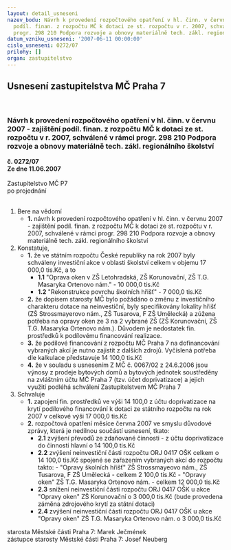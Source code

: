 ```yaml
---
layout: detail_usneseni
nazev_bodu: Návrh k provedení rozpočtového opatření v hl. činn. v červnu  2007 - zajištění
  podíl. finan. z rozpočtu MČ k dotaci ze st. rozpočtu v r. 2007, schválené v rámci
  progr. 298 210 Podpora rozvoje a obnovy materiálně tech. zákl. regionálního školství
datum_vzniku_usneseni: '2007-06-11 00:00:00'
cislo_usneseni: 0272/07
prilohy: []
organ: zastupitelstvo
---
```

<div id="ucUsn_pList" class="usn">
	<span><h2>Usnesení zastupitelstva MČ Praha 7 </h2>
<br></span><div class="standBody">
<span><h3>Návrh k provedení rozpočtového opatření v hl. činn. v červnu  2007 - zajištění podíl. finan. z rozpočtu MČ k dotaci ze st. rozpočtu v r. 2007, schválené v rámci progr. 298 210 Podpora rozvoje a obnovy materiálně tech. zákl. regionálního školství</h3></span><div class="center">
		<strong>č. 0272/07</strong><br>
	</div>
<div class="center">
		<strong>Ze dne 11.06.2007</strong><br><br>
	</div>Zastupitelstvo MČ P7<br> po projednání<br><br><ol>
<li>Bere na vědomí<ul><li>
<strong>1.</strong> návrh k provedení rozpočtového opatření v hl. činn. v červnu  2007 - zajištění podíl. finan. z rozpočtu MČ k dotaci ze st. rozpočtu v r. 2007, schválené v rámci progr. 298 210 Podpora rozvoje a obnovy materiálně tech. zákl. regionálního školství</li></ul>
</li>
<li>Konstatuje,<ul>
<li>
<strong>1.</strong> že ve státním rozpočtu České republiky na rok 2007 byly schváleny investiční akce v oblasti školství celkem v objemu 17 000,0 tis.Kč, a to <ul>
<li>
<strong>1.1</strong> "Oprava oken v ZŠ Letohradská, ZŠ Korunovační, ZŠ T.G. Masaryka Ortenovo nám." - 10 000,0 tis.Kč</li>
<li>
<strong>1.2</strong> "Rekonstrukce povrchu školních hřišť" - 7 000,0 tis.Kč</li>
</ul>
</li>
<li>
<strong>2.</strong> že dopisem starosty MČ bylo požádáno o změnu z investičního charakteru dotace  na neinvestiční, byly specifikovány lokality hřišť (ZŠ Strossmayerovo nám., ZŠ Tusarova, F ZŠ Umělecká) a zúžena potřeba na opravy oken ze 3 na 2 vybrané ZŠ (ZŠ Korunovační, ZŠ T.G. Masaryka Ortenovo nám.). Důvodem je nedostatek fin. prostředků k podílovému financování realizace.</li>
<li>
<strong>3.</strong> že podílové financování z  rozpočtu MČ Praha 7 na dofinancování vybraných akcí je nutno zajistit z dalších zdrojů. Vyčíslená potřeba dle kalkulace představuje 14 100,0 tis.Kč</li>
<li>
<strong>4.</strong> že v souladu s usnesením Z MČ č. 0067/02 z 24.6.2006 jsou výnosy z prodeje bytových domů a bytových jednotek soustředěny na zvláštním účtu MČ Praha 7 (tzv. účet doprivatizace) a jejich využití podléhá schválení Zastupitelstvem MČ  Praha 7</li>
</ul>
</li>
<li>Schvaluje<ul>
<li>
<strong>1.</strong> zapojení fin. prostředků ve výši 14 100,0 z účtu doprivatizace na krytí podílového   financování k dotaci ze státního rozpočtu na rok 2007 v celkové výši 17 000,0 tis.Kč</li>
<li>
<strong>2.</strong> rozpočtová opatření měsíce června 2007 ve smyslu důvodové zprávy, která je nedílnou součástí usnesení, tkato:      <ul>
<li>
<strong>2.1</strong> zvýšení převodů ze zdaňované činnosti - z účtu doprivatizace do činnosti hlavní o 14 100,0 tis.Kč </li>
<li>
<strong>2.2</strong> zvýšení neinvestiční části rozpočtu ORJ 0417 OŠK celkem o 14 100,0 tis.Kč  spojené se zařazením vybraných akcí do rozpočtu takto:  - "Opravy školních hřišť" ZŠ Strossmayeovo nám., ZŠ Tusarova, F ZŠ Umělecká - celkem 2 100,0 tis.Kč - "Opravy oken" ZŠ T.G. Masaryka Ortenovo nám. - celkem 12 000,0 tis.Kč</li>
<li>
<strong>2.3</strong> snížení  neinvestiční části rozpočtu ORJ 0417 OŠK u akce "Opravy oken" ZŠ Korunovační o 3 000,0 tis.Kč (bude provedena záměna zdrojového krytí za státní dotaci)</li>
<li>
<strong>2.4</strong> zvýšení neinvestiční části rozpočtu ORJ 0417 OŠK u akce "Opravy oken" ZŠ T.G. Masaryka Ortenovo nám. o 3 000,0 tis.Kč </li>
</ul>
</li>
</ul>
</li>
</ol>starosta Městské části Praha 7: Marek Ječmének<br>zástupce starosty Městské části Praha 7: Josef Neuberg
</div>
</div>